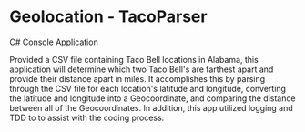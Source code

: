 # Geolocation - TacoParser

C# Console Application

Provided a CSV file containing Taco Bell locations in Alabama, this application will 
determine which two Taco Bell's are farthest apart and provide their distance apart in 
miles. It accomplishes this by parsing through the CSV file for each location's latitude 
and longitude, converting the latitude and longitude into a Geocoordinate, and comparing the 
distance between all of the Geocoordinates. In addition, this app utilized logging and TDD 
to to assist with the coding process.
